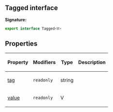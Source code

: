 
## Tagged interface

**Signature:**

```typescript
export interface Tagged<V> 
```

## Properties

<table><thead><tr><th>

Property


</th><th>

Modifiers


</th><th>

Type


</th><th>

Description


</th></tr></thead>
<tbody><tr><td>

[tag](/reference/tagged/tag.md)


</td><td>

`readonly`


</td><td>

string


</td><td>


</td></tr>
<tr><td>

[value](/reference/tagged/value.md)


</td><td>

`readonly`


</td><td>

V


</td><td>


</td></tr>
</tbody></table>
